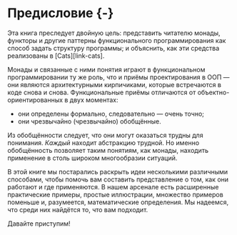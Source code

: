 # Предисловие {-}

Эта книга преследует двойную цель:
представить читателю монады, функторы и другие паттерны функционального программирования
как способ задать структуру программы;
и объяснить, как эти средства реализованы в [Cats][link-cats].

Монады и связанные с ними понятия играют в функциональном программировании ту же роль, 
что и приёмы проектирования в ООП — они являются архитектурными кирпичиками,
которые встречаются в коде снова и снова.
Функциональные приёмы отличаются от объектно-ориентированных в двух моментах:

- они определены формально, следовательно — очень точно;
- они чрезвычайно (чрезвычайно) обобщённые.

Из обобщённости следует, что они могут оказаться трудны для понимания.
*Каждый* находит абстракцию трудной.
Но именно обобщённость позволяет таким понятиям, как монады, 
находить применение в столь широком многообразии ситуаций.

В этой книге мы постарались раскрыть идеи несколькими различными способами,
чтобы помочь вам составить представление о том,
как они работают и где применяются.
В нашем арсенале есть расширенные практические примеры, простые иллюстрации, 
множество примеров поменьше и, разумеется, математические определения.
Мы надеемся, что среди них найдётся то, что вам подходит.

Давайте приступим!
